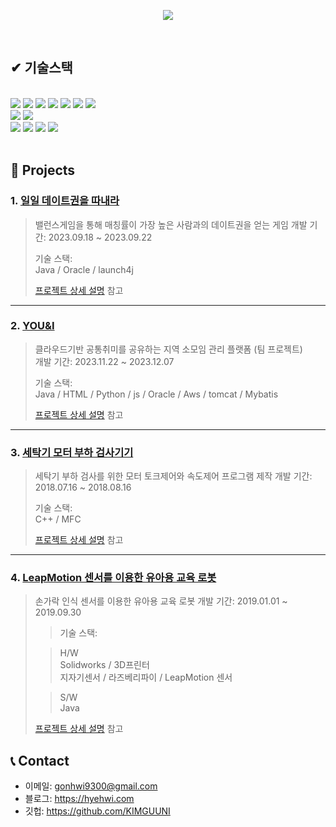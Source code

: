 
<!--
**KIMGUUNI/KIMGUUNI** is a ✨ _special_ ✨ repository because its `README.md` (this file) appears on your GitHub profile.

Here are some ideas to get you started:

- 🔭 I’m currently working on ...
- 🌱 I’m currently learning ...
- 👯 I’m looking to collaborate on ...
- 🤔 I’m looking for help with ...
- 💬 Ask me about ...
- 📫 How to reach me: ...
- 😄 Pronouns: ...
- ⚡ Fun fact: ...
-->
<p align="center"><img src="https://capsule-render.vercel.app/api?type=waving&color=auto&height=200&section=header&text=Kim%20Geon%20Hwi&fontSize=90" /></p>

</br>

## ✔ 기술스택
</br>
<div>
<img src="https://img.shields.io/badge/Java-%23008080?logo=Java&logoColor=gold"/>
<img src="https://img.shields.io/badge/Python-%233776AB?logo=python&logoColor=gold"/>
<img src="https://img.shields.io/badge/spring-%236DB33F?logo=spring&logoColor=white"/>
<img src="https://img.shields.io/badge/HTML5-%23E34F26?logo=html5&logoColor=white"/>
<img src="https://img.shields.io/badge/css3-%231572B6?logo=css3&logoColor=white"/>
<img src="https://img.shields.io/badge/javascript-%23F7DF1E?logo=javascript&logoColor=white"/>
<img src="https://img.shields.io/badge/C%2B%2B-%2300599C?logo=cplusplus&logoColor=white"/>
</div>
<div>
<img src="https://img.shields.io/badge/Oracle-%23F80000?logo=Oracle"/>
<img src="https://img.shields.io/badge/mysql-%234479A1?logo=mysql&logoColor=white"/>
</div>
<div>
<img src="https://img.shields.io/badge/tensorflow-%23FF6F00?logo=tensorflow&logoColor=white"/>
<img src="https://img.shields.io/badge/amazonaws-%23232F3E?logo=amazonaws&logoColor=white"/>
<img src="https://img.shields.io/badge/amazons3-%23569A31?logo=amazons3&logoColor=white"/>
<img src="https://img.shields.io/badge/awslambda-%23FF9900?logo=awslambda&logoColor=white"/>
</div>



</br>

## :pushpin: Projects
### 1. [일일 데이트권을 따내라](https://github.com/KIMGUUNI/Kingteam/tree/master)
>밸런스게임을 통해 매칭률이 가장 높은 사람과의 데이트권을 얻는 게임
>개발 기간: 2023.09.18 ~ 2023.09.22  
>  
>기술 스택:  
>Java / Oracle / launch4j
>  
>[프로젝트 상세 설명](https://github.com/KIMGUUNI/Kingteam/tree/master) 참고

---

### 2. [YOU&I](https://github.com/2023-SMHRD-IS-CLOUD-1/YOU-I)
>클라우드기반 공통취미를 공유하는 지역 소모임 관리 플랫폼 (팀 프로젝트)  
>개발 기간: 2023.11.22 ~ 2023.12.07  
>  
>기술 스택:  
>Java / HTML / Python / js /
>Oracle / Aws / tomcat / Mybatis
>  
>[프로젝트 상세 설명](https://github.com/2023-SMHRD-IS-CLOUD-1/YOU-I) 참고

---

### 3. [세탁기 모터 부하 검사기기](https://github.com/JungHyung2/gitio.io)
>세탁기 부하 검사를 위한 모터 토크제어와 속도제어 프로그램 제작 
>개발 기간: 2018.07.16 ~ 2018.08.16  
>  
>기술 스택:  
> C++ / MFC
>  
>[프로젝트 상세 설명](https://github.com/JungHyung2/gitio.io) 참고


---

### 4. [LeapMotion 센서를 이용한 유아용 교육 로봇](https://github.com/JungHyung2/gitio.io)
>손가락 인식 센서를 이용한 유아용 교육 로봇
>개발 기간: 2019.01.01 ~ 2019.09.30  
>  
>>기술 스택:
>
>> H/W   
>> Solidworks / 3D프린터   
>> 지자기센서 / 라즈베리파이 / LeapMotion 센서
>
>> S/W   
> Java
>  
>[프로젝트 상세 설명](https://github.com/JungHyung2/gitio.io) 참고


## 📞 Contact
- 이메일: gonhwi9300@gmail.com
- 블로그: https://hyehwi.com
- 깃헙: https://github.com/KIMGUUNI

